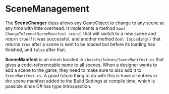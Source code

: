 # SceneManagement

The **SceneChanger** class allows any GameObject to change to any scene at any time with little overhead.  It implements a method `bool ChangeToScene(SceneManifest scene)` that will switch to a new scene and return `true` if it was successful, and another method `bool IsLoading()` that returns `true` after a scene is sent to be loaded but before its loading has finished, and `false` after that.

**SceneManifest** is an enum located in `/Assets/Scenes/SceneManifest.cs` that gives a code-referencable name to all scenes.  When a designer wants to add a scene to the game, they need to make sure to also add it to `SceneManifest.cs`.  A good future thing to do with this is have all entries in the scene manifest added to the Build Settings at compile time, which is possible since C# has type introspection.
